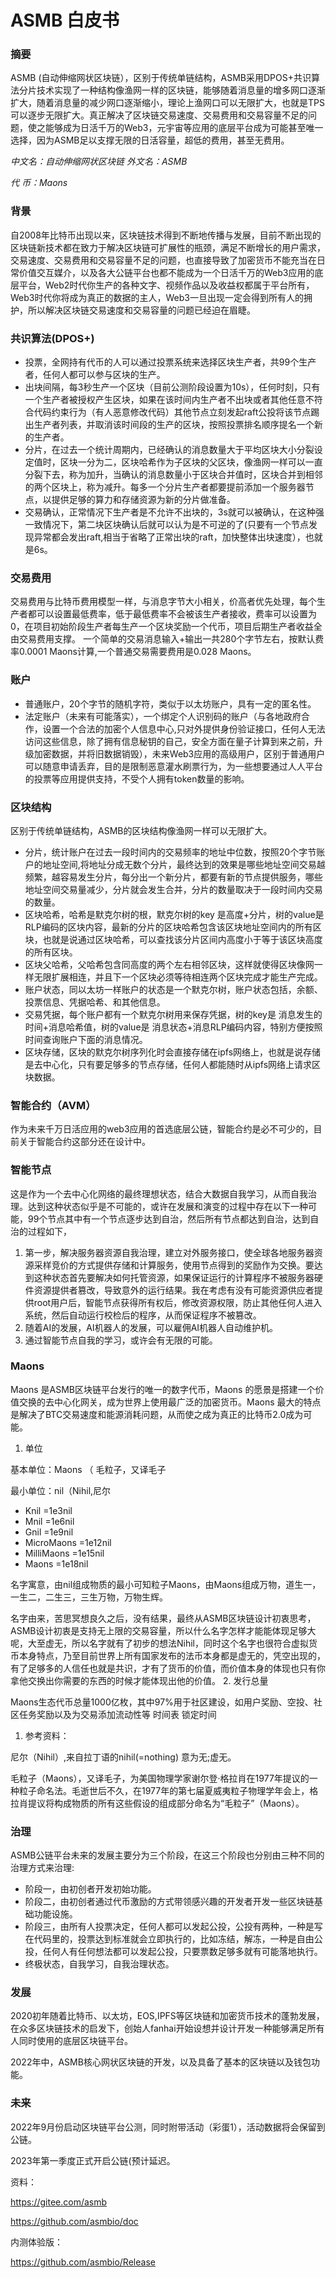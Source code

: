 # ASMB 白皮书
### 摘要
ASMB (自动伸缩网状区块链），区别于传统单链结构，ASMB采用DPOS+共识算法分片技术实现了一种结构像渔网一样的区块链，能够随着消息量的增多网口逐渐扩大，随着消息量的减少网口逐渐缩小，理论上渔网口可以无限扩大，也就是TPS可以逐步无限扩大。真正解决了区块链交易速度、交易费用和交易容量不足的问题，使之能够成为日活千万的Web3，元宇宙等应用的底层平台成为可能甚至唯一选择，因为ASMB足以支撑无限的日活容量，超低的费用，甚至无费用。

_中文名：自动伸缩网状区块链 外文名：ASMB_

_代 币：Maons_

### 背景
自2008年比特币出现以来，区块链技术得到不断地传播与发展，目前不断出现的区块链新技术都在致力于解决区块链可扩展性的瓶颈，满足不断增长的用户需求，交易速度、交易费用和交易容量不足的问题，也直接导致了加密货币不能充当在日常价值交互媒介，以及各大公链平台也都不能成为一个日活千万的Web3应用的底层平台，Web2时代你生产的各种文字、视频作品以及收益权都属于平台所有，Web3时代你将成为真正的数据的主人，Web3一旦出现一定会得到所有人的拥护，所以解决区块链交易速度和交易容量的问题已经迫在眉睫。

### 共识算法(DPOS+)
- 投票，全网持有代币的人可以通过投票系统来选择区块生产者，共99个生产者，任何人都可以参与区块的生产。
- 出块间隔，每3秒生产一个区块（目前公测阶段设置为10s），任何时刻，只有一个生产者被授权产生区块，如果在该时间内生产者不出块或者其他任意不符合代码约束行为（有人恶意修改代码）其他节点立刻发起raft公投将该节点踢出生产者列表，并取消该时间段的生产的区块，按照投票排名顺序提名一个新的生产者。
- 分片，在过去一个统计周期内，已经确认的消息数量大于平均区块大小分裂设定值时，区块一分为二，区块哈希作为子区块的父区块，像渔网一样可以一直分裂下去，称为加升，当确认的消息数量小于区块合并值时，区块合并到相邻的两个区块上，称为减升。每多一个分片生产者都要提前添加一个服务器节点，以提供足够的算力和存储资源为新的分片做准备。
- 交易确认，正常情况下生产者是不允许不出块的，3s就可以被确认，在这种强一致情况下，第二块区块确认后就可以认为是不可逆的了(只要有一个节点发现异常都会发出raft,相当于省略了正常出块的raft，加快整体出块速度），也就是6s。
### 交易费用
交易费用与比特币费用模型一样，与消息字节大小相关，价高者优先处理，每个生产者都可以设置最低费率，低于最低费率不会被该生产者接收，费率可以设置为0，在项目初始阶段生产者每生产一个区块奖励一个代币，项目后期生产者收益全由交易费用支撑。
一个简单的交易消息输入+输出一共280个字节左右，按默认费率0.0001 Maons计算,一个普通交易需要费用是0.028 Maons。
### 账户

- 普通账户，20个字节的随机字符，类似于以太坊账户，具有一定的匿名性。
- 法定账户（未来有可能落实），一个绑定个人识别码的账户（与各地政府合作，设置一个合法的加密个人信息中心,只对外提供身份验证接口，任何人无法访问这些信息，除了拥有信息秘钥的自己，安全方面在量子计算到来之前，升级加密数据，并将旧数据销毁），未来Web3应用的高级用户，区别于普通用户可以随意申请丢弃，目的是限制恶意灌水刷票行为，为一些想要通过人人平台的投票等应用提供支持，不受个人拥有token数量的影响。

### 区块结构
区别于传统单链结构，ASMB的区块结构像渔网一样可以无限扩大。
- 分片，统计账户在过去一段时间内的交易频率的地址中位数，按照20个字节账户的地址空间,将地址分成无数个分片，最终达到的效果是哪些地址空间交易越频繁，越容易发生分片，每分出一个新分片，都要有新的节点提供服务，哪些地址空间交易量减少，分片就会发生合并，分片的数量取决于一段时间内交易的数量。
- 区块哈希，哈希是默克尔树的根，默克尔树的key 是高度+分片，树的value是RLP编码的区块内容，最新的分片的区块哈希包含该区块地址空间内的所有区块，也就是说通过区块哈希，可以查找该分片区间内高度小于等于该区块高度的所有区块。
- 区块父哈希，父哈希包含同高度的两个左右相邻区块，这样就使得区块像网一样无限扩展相连，并且下一个区块必须等待相连两个区块完成才能生产完成。
- 账户状态，同以太坊一样账户的状态是一个默克尔树，账户状态包括，余额、投票信息、凭据哈希、和其他信息。
- 交易凭据，每个账户都有一个默克尔树用来保存凭据，树的key是 消息发生的时间+消息哈希值，树的value是 消息状态+消息RLP编码内容，特别方便按照时间查询账户下面的消息情况。
- 区块存储，区块的默克尔树序列化时会直接存储在ipfs网络上，也就是说存储是去中心化，只有要足够多的节点存储，任何人都能随时从ipfs网络上请求区块数据。


### 智能合约（AVM）
作为未来千万日活应用的web3应用的首选底层公链，智能合约是必不可少的，目前关于智能合约这部分还在设计中。

### 智能节点
这是作为一个去中心化网络的最终理想状态，结合大数据自我学习，从而自我治理。达到这种状态似乎是不可能的，或许在发展和演变的过程中存在以下一种可能，99个节点其中有一个节点逐步达到自治，然后所有节点都达到自治，达到自治的过程如下，
1. 第一步，解决服务器资源自我治理，建立对外服务接口，使全球各地服务器资源采样竞价的方式提供存储和计算服务，使用节点得到的奖励作为交换。要达到这种状态首先要解决如何托管资源，如果保证运行的计算程序不被服务器硬件资源提供者篡改，导致意外的运行结果。我在考虑有没有可能资源供应者提供root用户后，智能节点获得所有权后，修改资源权限，防止其他任何人进入系统，然后自动运行校检后的程序，从而保证程序不被篡改。
2. 随着AI的发展，AI机器人的发展，可以雇佣AI机器人自动维护机。
3. 通过智能节点自我的学习，或许会有无限的可能。
   
   

### Maons
Maons 是ASMB区块链平台发行的唯一的数字代币，Maons 的愿景是搭建一个价值交换的去中心化网关，成为世界上使用最广泛的加密货币。Maons 最大的特点是解决了BTC交易速度和能源消耗问题，从而使之成为真正的比特币2.0成为可能。

1. 单位

基本单位：Maons （ 毛粒子，又译毛子

最小单位：nil（Nihil,尼尔
-  Knil         =1e3nil
-  Mnil         =1e6nil
-  Gnil         =1e9nil
-  MicroMaons   =1e12nil
-  MilliMaons   =1e15nil
-  Maons        =1e18nil

名字寓意，由nil组成物质的最小可知粒子Maons，由Maons组成万物，道生一，一生二，二生三，三生万物，万物生辉。

名字由来，苦思冥想良久之后，没有结果，最终从ASMB区块链设计初衷思考，ASMB设计初衷是支持无上限的交易容量，所以什么名字怎样才能能体现足够大呢，大至虚无，所以名字就有了初步的想法Nihil，同时这个名字也很符合虚拟货币本身特点，乃至目前世界上所有国家发布的法币本身都是虚无的，凭空出现的，有了足够多的人信任也就是共识，才有了货币的价值，而价值本身的体现也只有你拿他交换出你需要的东西的时候才能体现出他的价值。
2. 发行总量

Maons生态代币总量1000亿枚，其中97%用于社区建设，如用户奖励、空投、社区任务奖励以及为交易添加流动性等
时间表
锁定时间

1. 参考资料：

尼尔（Nihil）,来自拉丁语的nihil(=nothing) 意为无;虚无。

毛粒子（Maons），又译毛子，为美国物理学家谢尔登·格拉肖在1977年提议的一种粒子命名法。毛逝世后不久，在1977年的第七届夏威夷粒子物理学年会上，格拉肖提议将构成物质的所有这些假设的组成部分命名为“毛粒子”（Maons）。


### 治理
ASMB公链平台未来的发展主要分为三个阶段，在这三个阶段也分别由三种不同的治理方式来治理:
- 阶段一，由初创者开发初始功能。
- 阶段二，由初创者通过代币激励的方式带领感兴趣的开发者开发一些区块链基础功能设施。
- 阶段三，由所有人投票决定，任何人都可以发起公投，公投有两种，一种是写在代码里的，投票达到标准就会立即执行的，比如冻结，解冻，一种是自由公投，任何人有任何想法都可以发起公投，只要票数足够多就有可能落地执行。
- 终极状态，自我学习，自我治理状态。




### 发展

2020初年随着比特币、以太坊，EOS,IPFS等区块链和加密货币技术的蓬勃发展，在众多区块链技术的启发下，创始人fanhai开始设想并设计开发一种能够满足所有人同时使用的底层区块链平台。

2022年中，ASMB核心网状区块链的开发，以及具备了基本的区块链以及钱包功能。

### 未来

2022年9月份启动区块链平台公测，同时附带活动（彩蛋1），活动数据将会保留到公链。

2023年第一季度正式开启公链(预计延迟。



资料：

https://gitee.com/asmb

https://github.com/asmbio/doc

内测体验版：

https://github.com/asmbio/Release
